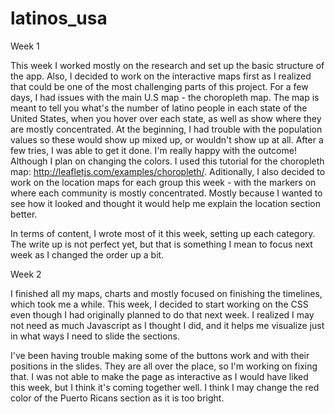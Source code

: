 # latinos_usa

Week 1

This week I worked mostly on the research and set up the basic structure of the app. Also, I decided to work on the interactive maps first as I realized that could be one of the most challenging parts of this project.
For a few days, I had issues with the main U.S map - the choropleth map. The map is meant to tell you what's the number of latino people in each state of the United States, when you hover over each state, as well as show where they are mostly concentrated. At the beginning, I had trouble with the population values so these would show up mixed up, or wouldn't show up at all. After a few tries, I was able to get it done. I'm really happy with the outcome! Although I plan on changing the colors. I used this tutorial for the choropleth map: http://leafletjs.com/examples/choropleth/.
Aditionally, I also decided to work on the location maps for each group this week - with the markers on where each community is mostly concentrated. Mostly because I wanted to see how it looked and thought it would help me explain the location section better.

In terms of content, I wrote most of it this week, setting up each category. The write up is not perfect yet, but that is something I mean to focus next week as I changed the order up a bit.


Week 2


I finished all my maps, charts and mostly focused on finishing the timelines, which took me a while. This week, I decided to start working on the CSS even though I had originally planned to do that next week. I realized I may not need as much Javascript as I thought I did, and it helps me visualize just in what ways I need to slide the sections.

 I've been having trouble making some of the buttons work and with their positions in the slides. They are all over the place, so I'm working on fixing that.  I was not able to make the page as interactive as I would have liked this week, but I think it's coming together well. I think I may change the red color of the Puerto Ricans section as it is too bright. 
